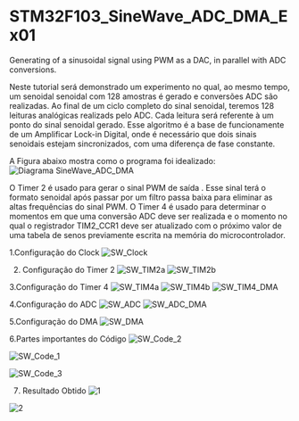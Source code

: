 # STM32F103_SineWave_ADC_DMA_Ex01
Generating of a sinusoidal signal using PWM as a DAC, in parallel with ADC conversions.

Neste tutorial será demonstrado um experimento no qual, ao mesmo tempo, um senoidal senoidal com 128 amostras é gerado e
conversões ADC são realizadas.
Ao final de um ciclo completo do sinal senoidal, teremos 128 leituras analógicas realizads pelo ADC. Cada leitura será referente
à um ponto do sinal senoidal gerado.
Esse algoritmo é a base de funcionamente de um Amplificar Lock-in Digital, onde é necessário que dois sinais senoidais estejam 
sincronizados, com uma diferença de fase constante. 

A Figura abaixo mostra como o programa foi idealizado:
![Diagrama SineWave_ADC_DMA](https://user-images.githubusercontent.com/114233216/192414594-c673f5cd-c4e6-4b83-bc29-12fc4f3902d7.png)

O Timer 2 é usado para gerar o sinal PWM de saída . Esse sinal terá o formato senoidal após passar por um filtro passa baixa para eliminar as altas
frequências do sinal PWM.
O Timer 4 é usado para determinar o momentos em que uma conversão ADC deve ser realizada e o momento no qual o registrador TIM2_CCR1 deve ser atualizado
com o próximo valor de uma tabela de senos previamente escrita na memória do microcontrolador.



1.Configuração do Clock
![SW_Clock](https://user-images.githubusercontent.com/114233216/192416752-a24df7ed-e5b9-4773-ad54-9679b7981f32.png)

2. Configuração do Timer 2
![SW_TIM2a](https://user-images.githubusercontent.com/114233216/192416791-08fa633e-7c1d-4138-b6c5-81073e4b31f1.png)
![SW_TIM2b](https://user-images.githubusercontent.com/114233216/192416794-c484835b-c461-4dde-8023-06be90a20718.png)

3.Configuração do Timer 4
![SW_TIM4a](https://user-images.githubusercontent.com/114233216/192416850-e5ebdeee-0a5e-4d5c-944b-b0b883b24a91.png)
![SW_TIM4b](https://user-images.githubusercontent.com/114233216/192416858-ada7beb4-589e-4709-b113-b75d82d7c6fd.png)
![SW_TIM4_DMA](https://user-images.githubusercontent.com/114233216/192416862-ddff8015-92dc-440d-9d2f-93b46b032e37.png)


4.Configuração do ADC
![SW_ADC](https://user-images.githubusercontent.com/114233216/192416896-55dddb5b-76ae-4242-8632-79d14c532328.png)
![SW_ADC_DMA](https://user-images.githubusercontent.com/114233216/192416900-239a6ed9-68fd-4da3-8bd5-2377b08cd410.png)


5.Configuração do DMA
![SW_DMA](https://user-images.githubusercontent.com/114233216/192416921-675de895-3441-4ef7-a474-e8431a41dc73.png)


6.Partes importantes do Código
![SW_Code_2](https://user-images.githubusercontent.com/114233216/192416969-1acb6ceb-aa73-4ee2-9acf-c5abd665b51f.png)

![SW_Code_1](https://user-images.githubusercontent.com/114233216/192416991-bbc1c01c-ac25-49ac-9e51-6c381f731132.png)

![SW_Code_3](https://user-images.githubusercontent.com/114233216/192417023-0644f548-38c6-4880-b765-3aaf0c782b38.png)

7. Resultado Obtido
![1](https://user-images.githubusercontent.com/114233216/192417066-89201318-688a-4b32-a6cd-ed855dcfa38c.png)

![2](https://user-images.githubusercontent.com/114233216/192417077-3d9cfe51-2226-4f5f-bc9c-256125373a6b.png)



